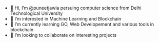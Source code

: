 - 👋 Hi, I’m @puneetjawla persuing computer science from Delhi Technological University
- 👀 I’m interested in Machine Learning and Blockchain
- 🌱 I’m currently learning GO, Web Developement and various tools in blockchain
- 💞️ I’m looking to collaborate on interesting projects

<!---
puneetjawla/puneetjawla is a ✨ special ✨ repository because its `README.md` (this file) appears on your GitHub profile.
You can click the Preview link to take a look at your changes.
--->
